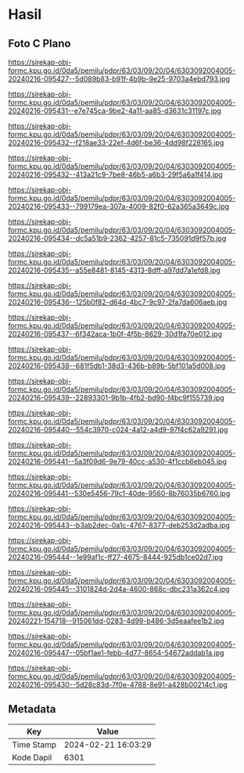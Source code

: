 # Hasil

## Foto C Plano

https://sirekap-obj-formc.kpu.go.id/0da5/pemilu/pdpr/63/03/09/20/04/6303092004005-20240216-095427--5d089b83-b91f-4b9b-9e25-9703a4ebd793.jpg

https://sirekap-obj-formc.kpu.go.id/0da5/pemilu/pdpr/63/03/09/20/04/6303092004005-20240216-095431--e7e745ca-9be2-4a11-aa85-d3631c31197c.jpg

https://sirekap-obj-formc.kpu.go.id/0da5/pemilu/pdpr/63/03/09/20/04/6303092004005-20240216-095432--f218ae33-22ef-4d6f-be36-4dd98f228165.jpg

https://sirekap-obj-formc.kpu.go.id/0da5/pemilu/pdpr/63/03/09/20/04/6303092004005-20240216-095432--413a21c9-7be8-46b5-a6b3-29f5a6a1f414.jpg

https://sirekap-obj-formc.kpu.go.id/0da5/pemilu/pdpr/63/03/09/20/04/6303092004005-20240216-095433--799179ea-307a-4009-82f0-62a365a3649c.jpg

https://sirekap-obj-formc.kpu.go.id/0da5/pemilu/pdpr/63/03/09/20/04/6303092004005-20240216-095434--dc5a51b9-2362-4257-81c5-735091d9f57b.jpg

https://sirekap-obj-formc.kpu.go.id/0da5/pemilu/pdpr/63/03/09/20/04/6303092004005-20240216-095435--a55e8481-8145-4313-8dff-a97dd7a1efd8.jpg

https://sirekap-obj-formc.kpu.go.id/0da5/pemilu/pdpr/63/03/09/20/04/6303092004005-20240216-095436--125b0f82-d64d-4bc7-9c97-2fa7da606aeb.jpg

https://sirekap-obj-formc.kpu.go.id/0da5/pemilu/pdpr/63/03/09/20/04/6303092004005-20240216-095437--6f342aca-1b0f-4f5b-8629-30d1fa70e012.jpg

https://sirekap-obj-formc.kpu.go.id/0da5/pemilu/pdpr/63/03/09/20/04/6303092004005-20240216-095438--681f5db1-38d3-436b-b89b-5bf101a5d008.jpg

https://sirekap-obj-formc.kpu.go.id/0da5/pemilu/pdpr/63/03/09/20/04/6303092004005-20240216-095439--22893301-9b1b-4fb2-bd90-f4bc9f155739.jpg

https://sirekap-obj-formc.kpu.go.id/0da5/pemilu/pdpr/63/03/09/20/04/6303092004005-20240216-095440--554c3970-c024-4a12-a4d9-97f4c62a9291.jpg

https://sirekap-obj-formc.kpu.go.id/0da5/pemilu/pdpr/63/03/09/20/04/6303092004005-20240216-095441--5a3f09d6-9e79-40cc-a530-4f1ccb6eb045.jpg

https://sirekap-obj-formc.kpu.go.id/0da5/pemilu/pdpr/63/03/09/20/04/6303092004005-20240216-095441--530e5456-79c1-40de-9560-8b76035b6760.jpg

https://sirekap-obj-formc.kpu.go.id/0da5/pemilu/pdpr/63/03/09/20/04/6303092004005-20240216-095443--b3ab2dec-0a1c-4767-8377-deb253d2adba.jpg

https://sirekap-obj-formc.kpu.go.id/0da5/pemilu/pdpr/63/03/09/20/04/6303092004005-20240216-095444--1e99af1c-ff27-4675-8444-925db1ce02d7.jpg

https://sirekap-obj-formc.kpu.go.id/0da5/pemilu/pdpr/63/03/09/20/04/6303092004005-20240216-095445--3101824d-2d4a-4600-868c-dbc231a362c4.jpg

https://sirekap-obj-formc.kpu.go.id/0da5/pemilu/pdpr/63/03/09/20/04/6303092004005-20240221-154718--915061dd-0283-4d99-b486-3d5eaafee1b2.jpg

https://sirekap-obj-formc.kpu.go.id/0da5/pemilu/pdpr/63/03/09/20/04/6303092004005-20240216-095447--05bf1ae1-febb-4d77-8654-54672addab1a.jpg

https://sirekap-obj-formc.kpu.go.id/0da5/pemilu/pdpr/63/03/09/20/04/6303092004005-20240216-095430--5d28c83d-7f0e-4788-8e91-a428b00214c1.jpg


## Metadata

| Key        | Value               |
| ---------- | ------------------- |
| Time Stamp | 2024-02-21 16:03:29 |
| Kode Dapil | 6301                |




